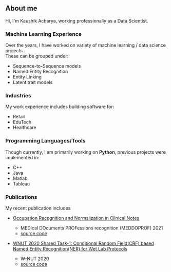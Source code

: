 ## About me
Hi, I'm Kaushik Acharya, working professionally as a Data Scientist.

### Machine Learning Experience
Over the years, I have worked on variety of machine learning / data science projects.  
These can be grouped under:
- Sequence-to-Sequence models
- Named Entity Recognition
- Entity Linking
- Latent trait models

### Industries
My work experience includes building software for:
- Retail
- EduTech
- Healthcare

### Programming Languages/Tools
Though currently, I am primarily working on **Python**, previous projects were implemented in:
- C++
- Java
- Matlab
- Tableau

### Publications
My recent publication includes
- [Occupation Recognition and Normalization in Clinical Notes](http://ceur-ws.org/Vol-2943/meddoprof_paper6.pdf)
    - MEDical DOcuments PROFessions recognition (MEDDOPROF) 2021
    - [source code](https://github.com/kaushikacharya/clinical_occupation_recognition)


- [WNUT 2020 Shared Task-1: Conditional Random Field(CRF) based Named Entity Recognition(NER) for Wet Lab Protocols](https://aclanthology.org/2020.wnut-1.37/)
    - W-NUT 2020
    - [source code](https://github.com/kaushikacharya/wet_lab_protocols)
